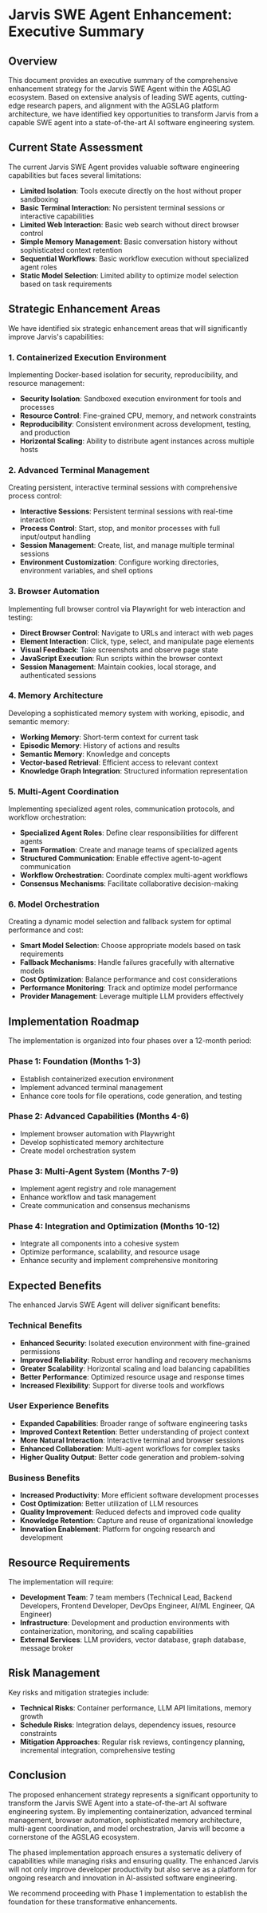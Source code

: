# Jarvis SWE Agent Enhancement: Executive Summary

## Overview

This document provides an executive summary of the comprehensive enhancement strategy for the Jarvis SWE Agent within the AGSLAG ecosystem. Based on extensive analysis of leading SWE agents, cutting-edge research papers, and alignment with the AGSLAG platform architecture, we have identified key opportunities to transform Jarvis from a capable SWE agent into a state-of-the-art AI software engineering system.

## Current State Assessment

The current Jarvis SWE Agent provides valuable software engineering capabilities but faces several limitations:

- **Limited Isolation**: Tools execute directly on the host without proper sandboxing
- **Basic Terminal Interaction**: No persistent terminal sessions or interactive capabilities
- **Limited Web Interaction**: Basic web search without direct browser control
- **Simple Memory Management**: Basic conversation history without sophisticated context retention
- **Sequential Workflows**: Basic workflow execution without specialized agent roles
- **Static Model Selection**: Limited ability to optimize model selection based on task requirements

## Strategic Enhancement Areas

We have identified six strategic enhancement areas that will significantly improve Jarvis's capabilities:

### 1. Containerized Execution Environment

Implementing Docker-based isolation for security, reproducibility, and resource management:

- **Security Isolation**: Sandboxed execution environment for tools and processes
- **Resource Control**: Fine-grained CPU, memory, and network constraints
- **Reproducibility**: Consistent environment across development, testing, and production
- **Horizontal Scaling**: Ability to distribute agent instances across multiple hosts

### 2. Advanced Terminal Management

Creating persistent, interactive terminal sessions with comprehensive process control:

- **Interactive Sessions**: Persistent terminal sessions with real-time interaction
- **Process Control**: Start, stop, and monitor processes with full input/output handling
- **Session Management**: Create, list, and manage multiple terminal sessions
- **Environment Customization**: Configure working directories, environment variables, and shell options

### 3. Browser Automation

Implementing full browser control via Playwright for web interaction and testing:

- **Direct Browser Control**: Navigate to URLs and interact with web pages
- **Element Interaction**: Click, type, select, and manipulate page elements
- **Visual Feedback**: Take screenshots and observe page state
- **JavaScript Execution**: Run scripts within the browser context
- **Session Management**: Maintain cookies, local storage, and authenticated sessions

### 4. Memory Architecture

Developing a sophisticated memory system with working, episodic, and semantic memory:

- **Working Memory**: Short-term context for current task
- **Episodic Memory**: History of actions and results
- **Semantic Memory**: Knowledge and concepts
- **Vector-based Retrieval**: Efficient access to relevant context
- **Knowledge Graph Integration**: Structured information representation

### 5. Multi-Agent Coordination

Implementing specialized agent roles, communication protocols, and workflow orchestration:

- **Specialized Agent Roles**: Define clear responsibilities for different agents
- **Team Formation**: Create and manage teams of specialized agents
- **Structured Communication**: Enable effective agent-to-agent communication
- **Workflow Orchestration**: Coordinate complex multi-agent workflows
- **Consensus Mechanisms**: Facilitate collaborative decision-making

### 6. Model Orchestration

Creating a dynamic model selection and fallback system for optimal performance and cost:

- **Smart Model Selection**: Choose appropriate models based on task requirements
- **Fallback Mechanisms**: Handle failures gracefully with alternative models
- **Cost Optimization**: Balance performance and cost considerations
- **Performance Monitoring**: Track and optimize model performance
- **Provider Management**: Leverage multiple LLM providers effectively

## Implementation Roadmap

The implementation is organized into four phases over a 12-month period:

### Phase 1: Foundation (Months 1-3)

- Establish containerized execution environment
- Implement advanced terminal management
- Enhance core tools for file operations, code generation, and testing

### Phase 2: Advanced Capabilities (Months 4-6)

- Implement browser automation with Playwright
- Develop sophisticated memory architecture
- Create model orchestration system

### Phase 3: Multi-Agent System (Months 7-9)

- Implement agent registry and role management
- Enhance workflow and task management
- Create communication and consensus mechanisms

### Phase 4: Integration and Optimization (Months 10-12)

- Integrate all components into a cohesive system
- Optimize performance, scalability, and resource usage
- Enhance security and implement comprehensive monitoring

## Expected Benefits

The enhanced Jarvis SWE Agent will deliver significant benefits:

### Technical Benefits

- **Enhanced Security**: Isolated execution environment with fine-grained permissions
- **Improved Reliability**: Robust error handling and recovery mechanisms
- **Greater Scalability**: Horizontal scaling and load balancing capabilities
- **Better Performance**: Optimized resource usage and response times
- **Increased Flexibility**: Support for diverse tools and workflows

### User Experience Benefits

- **Expanded Capabilities**: Broader range of software engineering tasks
- **Improved Context Retention**: Better understanding of project context
- **More Natural Interaction**: Interactive terminal and browser sessions
- **Enhanced Collaboration**: Multi-agent workflows for complex tasks
- **Higher Quality Output**: Better code generation and problem-solving

### Business Benefits

- **Increased Productivity**: More efficient software development processes
- **Cost Optimization**: Better utilization of LLM resources
- **Quality Improvement**: Reduced defects and improved code quality
- **Knowledge Retention**: Capture and reuse of organizational knowledge
- **Innovation Enablement**: Platform for ongoing research and development

## Resource Requirements

The implementation will require:

- **Development Team**: 7 team members (Technical Lead, Backend Developers, Frontend Developer, DevOps Engineer, AI/ML Engineer, QA Engineer)
- **Infrastructure**: Development and production environments with containerization, monitoring, and scaling capabilities
- **External Services**: LLM providers, vector database, graph database, message broker

## Risk Management

Key risks and mitigation strategies include:

- **Technical Risks**: Container performance, LLM API limitations, memory growth
- **Schedule Risks**: Integration delays, dependency issues, resource constraints
- **Mitigation Approaches**: Regular risk reviews, contingency planning, incremental integration, comprehensive testing

## Conclusion

The proposed enhancement strategy represents a significant opportunity to transform the Jarvis SWE Agent into a state-of-the-art AI software engineering system. By implementing containerization, advanced terminal management, browser automation, sophisticated memory architecture, multi-agent coordination, and model orchestration, Jarvis will become a cornerstone of the AGSLAG ecosystem.

The phased implementation approach ensures a systematic delivery of capabilities while managing risks and ensuring quality. The enhanced Jarvis will not only improve developer productivity but also serve as a platform for ongoing research and innovation in AI-assisted software engineering.

We recommend proceeding with Phase 1 implementation to establish the foundation for these transformative enhancements.
